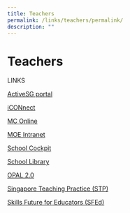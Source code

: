```yaml
---
title: Teachers
permalink: /links/teachers/permalink/
description: ""
---
```

Teachers
========

LINKS  
  
[ActiveSG portal](https://members.myactivesg.com/corpss/)  
  
[iCONnect](https://icon.moe.edu.sg/)  
  
[MC Online](https://www.mconline.sg/LEAD/login/lms_login.aspx)  
  
[MOE Intranet](https://intranet.moe.gov.sg/Pages/Home.aspx)  
  
[School Cockpit](https://schoolcockpit.moe.gov.sg/)  
  
[School Library](https://schoolibrary.moe.edu.sg/qifapri/)  
  
[OPAL 2.0](https://opal2.moe.edu.sg/)  
  
[Singapore Teaching Practice (STP)](https://www.opal2.moe.edu.sg/csl/content/perma?id=58163)  
  
[Skills Future for Educators (SFEd)](https://www.opal2.moe.edu.sg/csl/content/perma?id=52845)